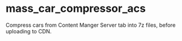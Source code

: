 # mass_car_compressor_acs
Compress cars from Content Manger Server tab into 7z files, before uploading to CDN.
